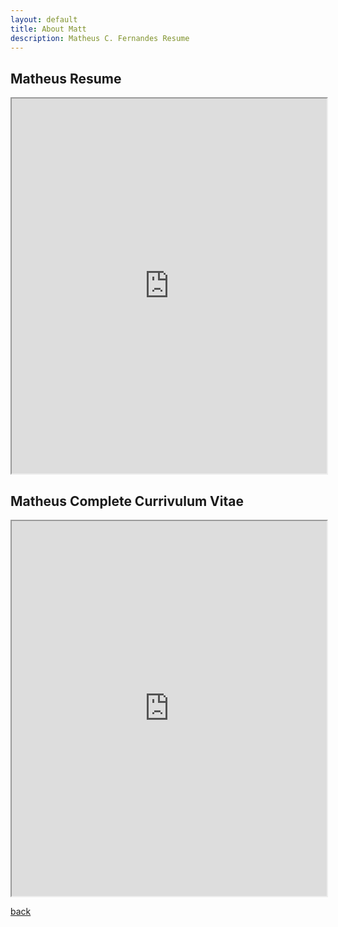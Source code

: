 ```yaml
---
layout: default
title: About Matt
description: Matheus C. Fernandes Resume
---
```


## Matheus Resume

<iframe src="https://drive.google.com/file/d/1MTwjo8daUQsUMEgWH9VZ9QMK5y23CJoY/preview" width="100%" height="600"></iframe>

## Matheus Complete Currivulum Vitae

<iframe src="https://drive.google.com/file/d/0B_MzzqoAuHw7TGZmN25WcWJSNFk/preview" width="100%" height="600"></iframe>

[back](./)
